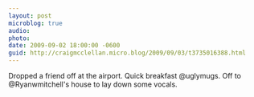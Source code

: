 ```yaml
---
layout: post
microblog: true
audio: 
photo: 
date: 2009-09-02 18:00:00 -0600
guid: http://craigmcclellan.micro.blog/2009/09/03/t3735016388.html
---
```

Dropped a friend off at the airport. Quick breakfast @uglymugs. Off to @Ryanwmitchell's house to lay down some vocals.
